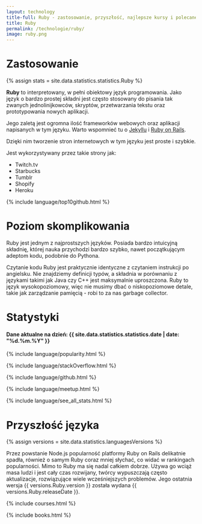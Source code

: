 ```yaml
---
layout: technology
title-full: Ruby - zastosowanie, przyszłość, najlepsze kursy i polecane książki
title: Ruby
permalink: /technologie/ruby/
image: ruby.png
---
```


# Zastosowanie

{% assign stats = site.data.statistics.statistics.Ruby %}

**Ruby** to interpretowany, w pełni obiektowy język programowania. Jako język o bardzo prostej składni jest często
stosowany do pisania tak zwanych jednolinijkowców, skryptów, przetwarzania tekstu oraz prototypowania nowych aplikacji.

Jego zaletą jest ogromna ilość frameworków webowych oraz aplikacji napisanych w tym języku. Warto wspomnieć tu
o [Jekyllu](/technologie/jekyll) i [Ruby on Rails](/technologie/rubyonrails).

Dzięki nim tworzenie stron internetowych w tym języku jest proste i szybkie.

Jest wykorzystywany przez takie strony jak:

- Twitch.tv
- Starbucks
- Tumblr
- Shopify
- Heroku

{% include language/top10github.html %}

# Poziom skomplikowania

Ruby jest jednym z najprostszych języków. Posiada bardzo intuicyjną składnię, której nauka przychodzi bardzo szybko,
nawet początkującym adeptom kodu, podobnie do Pythona.

Czytanie kodu Ruby jest praktycznie identyczne z czytaniem instrukcji po angielsku. Nie znajdziemy definicji typów, a
składnia w porównaniu z językami takimi jak Java czy C++ jest maksymalnie uproszczona. Ruby to język wysokopoziomowy,
więc nie musimy dbać o niskopoziomowe detale, takie jak zarządzanie pamięcią - robi to za nas garbage collector.

# Statystyki

<h4>Dane aktualne na dzień: {{ site.data.statistics.statistics.date | date: "%d.%m.%Y"  }}</h4>

{% include language/popularity.html %}

{% include language/stackOverflow.html %}

{% include language/github.html %}

{% include language/meetup.html %}

{% include language/see_all_stats.html %}

# Przyszłość języka

{% assign versions = site.data.statistics.languagesVersions %}

Przez powstanie Node.js popularność platformy Ruby on Rails delikatnie spadła, również o samym Ruby coraz mniej słychać,
co widać w rankingach popularności. Mimo to Ruby ma się nadal całkiem dobrze. Używa go wciąż masa ludzi i jest cały czas
rozwijany, twórcy wypuszczają często aktualizacje, rozwiązujące wiele wcześniejszych problemów. Jego ostatnia wersja {{
versions.Ruby.version }} została wydana {{ versions.Ruby.releaseDate }}.

{% include courses.html %}

{% include books.html %}
